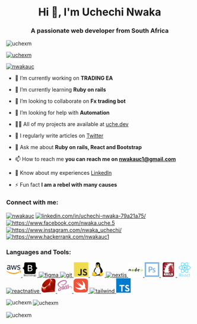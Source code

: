 <h1 align="center">Hi 👋, I'm Uchechi Nwaka</h1>
<h3 align="center">A passionate web developer from South Africa</h3>

<p align="left"> <img src="https://komarev.com/ghpvc/?username=uchexm&label=Profile%20views&color=0e75b6&style=flat" alt="uchexm" /> </p>

<p align="left"> <a href="https://github.com/ryo-ma/github-profile-trophy"><img src="https://github-profile-trophy.vercel.app/?username=uchexm" alt="uchexm" /></a> </p>

<p align="left"> <a href="https://twitter.com/nwakauc" target="blank"><img src="https://img.shields.io/twitter/follow/nwakauc?logo=twitter&style=for-the-badge" alt="nwakauc" /></a> </p>

- 🔭 I’m currently working on **TRADING EA**

- 🌱 I’m currently learning **Ruby on rails**

- 👯 I’m looking to collaborate on **Fx trading bot**

- 🤝 I’m looking for help with **Automation**

- 👨‍💻 All of my projects are available at [uche.dev](https://uchexm.github.io/Portfolio/)

- 📝 I regularly write articles on [Twitter](https://twitter.com/Nwakauc)

- 💬 Ask me about **Ruby on rails, React and Bootstrap**

- 📫 How to reach me **you can reach me on nwakauc1@gmail.com**

- 📄 Know about my experiences [LinkedIn](https://www.linkedin.com/in/nwakauc/)

- ⚡ Fun fact **I am a rebel with many causes**

<h3 align="left">Connect with me:</h3>
<p align="left">
<a href="https://twitter.com/nwakauc" target="blank"><img align="center" src="https://raw.githubusercontent.com/rahuldkjain/github-profile-readme-generator/master/src/images/icons/Social/twitter.svg" alt="nwakauc" height="30" width="40" /></a>
<a href="https://www.linkedin.com/in/nwakauc/" target="blank"><img align="center" src="https://raw.githubusercontent.com/rahuldkjain/github-profile-readme-generator/master/src/images/icons/Social/linked-in-alt.svg" alt="linkedin.com/in/uchechi-nwaka-79a21a75/" height="30" width="40" /></a>
<a href="https://www.facebook.com/nwaka.uche.5/" target="blank"><img align="center" src="https://raw.githubusercontent.com/rahuldkjain/github-profile-readme-generator/master/src/images/icons/Social/facebook.svg" alt="https://www.facebook.com/nwaka.uche.5" height="30" width="40" /></a>
<a href="https://instagram.com/https://www.instagram.com/nwaka_uchechi/" target="blank"><img align="center" src="https://raw.githubusercontent.com/rahuldkjain/github-profile-readme-generator/master/src/images/icons/Social/instagram.svg" alt="https://www.instagram.com/nwaka_uchechi/" height="30" width="40" /></a>
<a href="https://www.hackerrank.com/https://www.hackerrank.com/nwakauc1" target="blank"><img align="center" src="https://raw.githubusercontent.com/rahuldkjain/github-profile-readme-generator/master/src/images/icons/Social/hackerrank.svg" alt="https://www.hackerrank.com/nwakauc1" height="30" width="40" /></a>
</p>

<h3 align="left">Languages and Tools:</h3>
<p align="left"> <a href="https://aws.amazon.com" target="_blank" rel="noreferrer"> <img src="https://raw.githubusercontent.com/devicons/devicon/master/icons/amazonwebservices/amazonwebservices-original-wordmark.svg" alt="aws" width="40" height="40"/> </a> <a href="https://getbootstrap.com" target="_blank" rel="noreferrer"> <img src="https://raw.githubusercontent.com/devicons/devicon/master/icons/bootstrap/bootstrap-plain-wordmark.svg" alt="bootstrap" width="40" height="40"/> </a> <a href="https://www.figma.com/" target="_blank" rel="noreferrer"> <img src="https://www.vectorlogo.zone/logos/figma/figma-icon.svg" alt="figma" width="40" height="40"/> </a> <a href="https://git-scm.com/" target="_blank" rel="noreferrer"> <img src="https://www.vectorlogo.zone/logos/git-scm/git-scm-icon.svg" alt="git" width="40" height="40"/> </a> <a href="https://developer.mozilla.org/en-US/docs/Web/JavaScript" target="_blank" rel="noreferrer"> <img src="https://raw.githubusercontent.com/devicons/devicon/master/icons/javascript/javascript-original.svg" alt="javascript" width="40" height="40"/> </a> <a href="https://www.linux.org/" target="_blank" rel="noreferrer"> <img src="https://raw.githubusercontent.com/devicons/devicon/master/icons/linux/linux-original.svg" alt="linux" width="40" height="40"/> </a> <a href="https://nextjs.org/" target="_blank" rel="noreferrer"> <img src="https://cdn.worldvectorlogo.com/logos/nextjs-2.svg" alt="nextjs" width="40" height="40"/> </a> <a href="https://nodejs.org" target="_blank" rel="noreferrer"> <img src="https://raw.githubusercontent.com/devicons/devicon/master/icons/nodejs/nodejs-original-wordmark.svg" alt="nodejs" width="40" height="40"/> </a> <a href="https://www.photoshop.com/en" target="_blank" rel="noreferrer"> <img src="https://raw.githubusercontent.com/devicons/devicon/master/icons/photoshop/photoshop-line.svg" alt="photoshop" width="40" height="40"/> </a> <a href="https://rubyonrails.org" target="_blank" rel="noreferrer"> <img src="https://raw.githubusercontent.com/devicons/devicon/master/icons/rails/rails-original-wordmark.svg" alt="rails" width="40" height="40"/> </a> <a href="https://reactjs.org/" target="_blank" rel="noreferrer"> <img src="https://raw.githubusercontent.com/devicons/devicon/master/icons/react/react-original-wordmark.svg" alt="react" width="40" height="40"/> </a> <a href="https://reactnative.dev/" target="_blank" rel="noreferrer"> <img src="https://reactnative.dev/img/header_logo.svg" alt="reactnative" width="40" height="40"/> </a> <a href="https://www.ruby-lang.org/en/" target="_blank" rel="noreferrer"> <img src="https://raw.githubusercontent.com/devicons/devicon/master/icons/ruby/ruby-original.svg" alt="ruby" width="40" height="40"/> </a> <a href="https://sass-lang.com" target="_blank" rel="noreferrer"> <img src="https://raw.githubusercontent.com/devicons/devicon/master/icons/sass/sass-original.svg" alt="sass" width="40" height="40"/> </a> <a href="https://developer.apple.com/swift/" target="_blank" rel="noreferrer"> <img src="https://raw.githubusercontent.com/devicons/devicon/master/icons/swift/swift-original.svg" alt="swift" width="40" height="40"/> </a> <a href="https://tailwindcss.com/" target="_blank" rel="noreferrer"> <img src="https://www.vectorlogo.zone/logos/tailwindcss/tailwindcss-icon.svg" alt="tailwind" width="40" height="40"/> </a> <a href="https://www.typescriptlang.org/" target="_blank" rel="noreferrer"> <img src="https://raw.githubusercontent.com/devicons/devicon/master/icons/typescript/typescript-original.svg" alt="typescript" width="40" height="40"/> </a> </p>

<p><img align="left" src="https://github-readme-stats.vercel.app/api/top-langs?username=uchexm&show_icons=true&locale=en&layout=compact" alt="uchexm" /></p>

<p>&nbsp;<img align="center" src="https://github-readme-stats.vercel.app/api?username=uchexm&show_icons=true&locale=en" alt="uchexm" /></p>

<p><img align="center" src="https://github-readme-streak-stats.herokuapp.com/?user=uchexm&" alt="uchexm" /></p>
